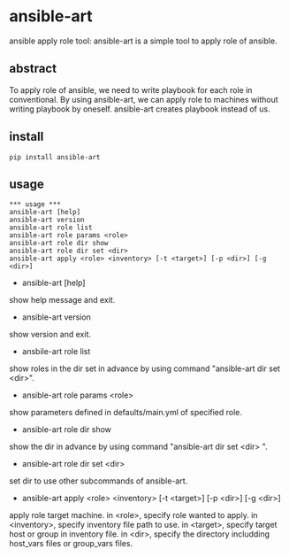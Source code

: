 # ansible-art
ansible apply role tool: ansible-art is a simple tool to apply role of ansible.

## abstract
To apply role of ansible, we need to write playbook for each role in conventional. By using ansible-art, we can apply role to machines without writing playbook by oneself. ansible-art creates playbook instead of us.

## install
```
pip install ansible-art
```
## usage
```
*** usage ***
ansible-art [help]
ansible-art version
ansible-art role list
ansible-art role params <role>
ansible-art role dir show
ansible-art role dir set <dir>
ansible-art apply <role> <inventory> [-t <target>] [-p <dir>] [-g <dir>]
```

- ansible-art [help]

 show help message and exit.
 
- ansible-art version

 show version and exit.

- ansbile-art role list

 show roles in the dir set in advance by using command "ansible-art dir set \<dir\>".

- ansible-art role params \<role\>

 show parameters defined in defaults/main.yml of specified role.
 
- ansible-art role dir show

 show the dir in advance by using command "ansible-art dir set \<dir\> ".

- ansible-art role dir set \<dir\>

 set dir to use other subcommands of ansible-art.
 
- ansible-art apply \<role\> \<inventory\> \[-t \<target\>\] \[-p \<dir\>\] \[-g \<dir\>\]  

 apply role target machine. in \<role\>, specify role wanted to apply. in \<inventory\>, specify inventory file path to use. in \<target\>, specify target host or group in inventory file. in \<dir\>, specify the directory includding host_vars files or group_vars files.
